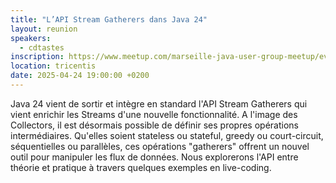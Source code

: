 ```yaml
---
title: "L’API Stream Gatherers dans Java 24"
layout: reunion
speakers:
  - cdtastes
inscription: https://www.meetup.com/marseille-java-user-group-meetup/events/307157408/
location: tricentis
date: 2025-04-24 19:00:00 +0200
---
```


Java 24 vient de sortir et intègre en standard l'API Stream Gatherers qui vient
enrichir les Streams d'une nouvelle fonctionnalité.  A l'image des Collectors,
il est désormais possible de définir ses propres opérations intermédiaires.
Qu'elles soient stateless ou stateful, greedy ou court-circuit, séquentielles
ou parallèles, ces opérations "gatherers" offrent un nouvel outil pour
manipuler les flux de données.  Nous explorerons l'API entre théorie et
pratique à travers quelques exemples en live-coding.





